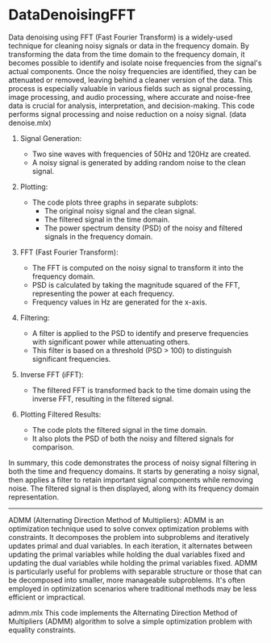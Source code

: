 # DataDenoisingFFT

Data denoising using FFT (Fast Fourier Transform) is a widely-used technique for cleaning noisy signals or data in the frequency domain. By transforming the data from the time domain to the frequency domain, it becomes possible to identify and isolate noise frequencies from the signal's actual components. Once the noisy frequencies are identified, they can be attenuated or removed, leaving behind a cleaner version of the data. This process is especially valuable in various fields such as signal processing, image processing, and audio processing, where accurate and noise-free data is crucial for analysis, interpretation, and decision-making.
This code performs signal processing and noise reduction on a noisy signal. (data denoise.mlx)

1. Signal Generation: 
   - Two sine waves with frequencies of 50Hz and 120Hz are created.
   - A noisy signal is generated by adding random noise to the clean signal.

2. Plotting:
   - The code plots three graphs in separate subplots:
     - The original noisy signal and the clean signal.
     - The filtered signal in the time domain.
     - The power spectrum density (PSD) of the noisy and filtered signals in the frequency domain.

3. FFT (Fast Fourier Transform):
   - The FFT is computed on the noisy signal to transform it into the frequency domain.
   - PSD is calculated by taking the magnitude squared of the FFT, representing the power at each frequency.
   - Frequency values in Hz are generated for the x-axis.

4. Filtering:
   - A filter is applied to the PSD to identify and preserve frequencies with significant power while attenuating others.
   - This filter is based on a threshold (PSD > 100) to distinguish significant frequencies.

5. Inverse FFT (iFFT):
   - The filtered FFT is transformed back to the time domain using the inverse FFT, resulting in the filtered signal.
   
6. Plotting Filtered Results:
   - The code plots the filtered signal in the time domain.
   - It also plots the PSD of both the noisy and filtered signals for comparison.
   
In summary, this code demonstrates the process of noisy signal filtering in both the time and frequency domains. It starts by generating a noisy signal, then applies a filter to retain important signal components while removing noise. The filtered signal is then displayed, along with its frequency domain representation.

__________________________________________________________________________________________________________________________________________________________________________________________
ADMM (Alternating Direction Method of Multipliers):
ADMM is an optimization technique used to solve convex optimization problems with constraints. It decomposes the problem into subproblems and iteratively updates primal and dual variables. In each iteration, it alternates between updating the primal variables while holding the dual variables fixed and updating the dual variables while holding the primal variables fixed. ADMM is particularly useful for problems with separable structure or those that can be decomposed into smaller, more manageable subproblems. It's often employed in optimization scenarios where traditional methods may be less efficient or impractical.

admm.mlx
This code implements the Alternating Direction Method of Multipliers (ADMM) algorithm to solve a simple optimization problem with equality constraints.

